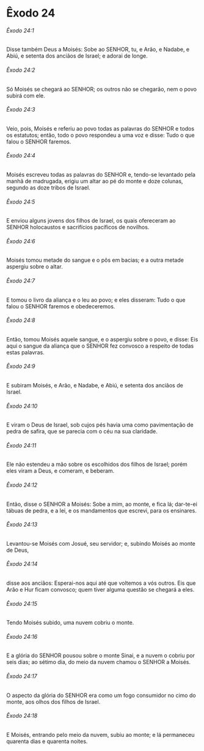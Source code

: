 # Êxodo 24

###### Êxodo 24:1

Disse também Deus a Moisés: Sobe ao SENHOR, tu, e Arão, e Nadabe, e Abiú, e setenta dos anciãos de Israel; e adorai de longe.

###### Êxodo 24:2

Só Moisés se chegará ao SENHOR; os outros não se chegarão, nem o povo subirá com ele.

###### Êxodo 24:3

Veio, pois, Moisés e referiu ao povo todas as palavras do SENHOR e todos os estatutos; então, todo o povo respondeu a uma voz e disse: Tudo o que falou o SENHOR faremos.

###### Êxodo 24:4

Moisés escreveu todas as palavras do SENHOR e, tendo-se levantado pela manhã de madrugada, erigiu um altar ao pé do monte e doze colunas, segundo as doze tribos de Israel.

###### Êxodo 24:5

E enviou alguns jovens dos filhos de Israel, os quais ofereceram ao SENHOR holocaustos e sacrifícios pacíficos de novilhos.

###### Êxodo 24:6

Moisés tomou metade do sangue e o pôs em bacias; e a outra metade aspergiu sobre o altar.

###### Êxodo 24:7

E tomou o livro da aliança e o leu ao povo; e eles disseram: Tudo o que falou o SENHOR faremos e obedeceremos.

###### Êxodo 24:8

Então, tomou Moisés aquele sangue, e o aspergiu sobre o povo, e disse: Eis aqui o sangue da aliança que o SENHOR fez convosco a respeito de todas estas palavras.

###### Êxodo 24:9

E subiram Moisés, e Arão, e Nadabe, e Abiú, e setenta dos anciãos de Israel.

###### Êxodo 24:10

E viram o Deus de Israel, sob cujos pés havia uma como pavimentação de pedra de safira, que se parecia com o céu na sua claridade.

###### Êxodo 24:11

Ele não estendeu a mão sobre os escolhidos dos filhos de Israel; porém eles viram a Deus, e comeram, e beberam.

###### Êxodo 24:12

Então, disse o SENHOR a Moisés: Sobe a mim, ao monte, e fica lá; dar-te-ei tábuas de pedra, e a lei, e os mandamentos que escrevi, para os ensinares.

###### Êxodo 24:13

Levantou-se Moisés com Josué, seu servidor; e, subindo Moisés ao monte de Deus,

###### Êxodo 24:14

disse aos anciãos: Esperai-nos aqui até que voltemos a vós outros. Eis que Arão e Hur ficam convosco; quem tiver alguma questão se chegará a eles.

###### Êxodo 24:15

Tendo Moisés subido, uma nuvem cobriu o monte.

###### Êxodo 24:16

E a glória do SENHOR pousou sobre o monte Sinai, e a nuvem o cobriu por seis dias; ao sétimo dia, do meio da nuvem chamou o SENHOR a Moisés.

###### Êxodo 24:17

O aspecto da glória do SENHOR era como um fogo consumidor no cimo do monte, aos olhos dos filhos de Israel.

###### Êxodo 24:18

E Moisés, entrando pelo meio da nuvem, subiu ao monte; e lá permaneceu quarenta dias e quarenta noites.


